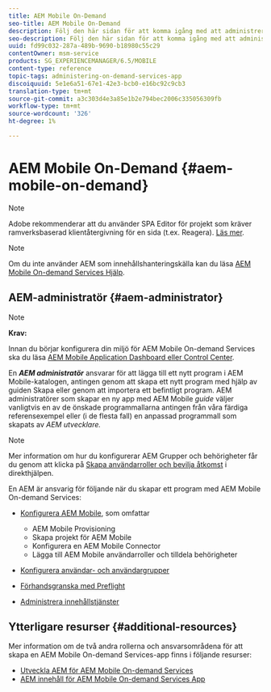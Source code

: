 ```yaml
---
title: AEM Mobile On-Demand
seo-title: AEM Mobile On-Demand
description: Följ den här sidan för att komma igång med att administrera AEM mobilapp för behovsstyrda tjänster. Den ger en översikt över rollerna och ansvarsområdena för en AEM administratör för On Demand-tjänster.
seo-description: Följ den här sidan för att komma igång med att administrera AEM mobilapp för behovsstyrda tjänster. Den ger en översikt över rollerna och ansvarsområdena för en AEM administratör för On Demand-tjänster.
uuid: fd99c032-287a-489b-9690-b18980c55c29
contentOwner: msm-service
products: SG_EXPERIENCEMANAGER/6.5/MOBILE
content-type: reference
topic-tags: administering-on-demand-services-app
discoiquuid: 5e1e6a51-67e1-42e3-bcb0-e16bc92c9cb3
translation-type: tm+mt
source-git-commit: a3c303d4e3a85e1b2e794bec2006c335056309fb
workflow-type: tm+mt
source-wordcount: '326'
ht-degree: 1%

---
```



# AEM Mobile On-Demand {#aem-mobile-on-demand}

>[!NOTE]
>
>Adobe rekommenderar att du använder SPA Editor för projekt som kräver ramverksbaserad klientåtergivning för en sida (t.ex. Reagera). [Läs mer](/help/sites-developing/spa-overview.md).

>[!NOTE]
>
>Om du inte använder AEM som innehållshanteringskälla kan du läsa [AEM Mobile On-demand Services Hjälp](https://helpx.adobe.com/digital-publishing-solution/topics.html).

## AEM-administratör {#aem-administrator}

>[!NOTE]
>
>**Krav:**
>
>Innan du börjar konfigurera din miljö för AEM Mobile On-demand Services ska du läsa [AEM Mobile Application Dashboard eller Control Center](/help/mobile/mobile-apps-ondemand-application-dashboard.md).

En ***AEM administratör*** ansvarar för att lägga till ett nytt program i AEM Mobile-katalogen, antingen genom att skapa ett nytt program med hjälp av guiden Skapa eller genom att importera ett befintligt program. AEM administratörer som skapar en ny app med AEM Mobile *guide* väljer vanligtvis en av de önskade programmallarna antingen från våra färdiga referensexempel eller (i de flesta fall) en anpassad programmall som skapats av *AEM utvecklare.*

>[!NOTE]
>
>Mer information om hur du konfigurerar AEM Grupper och behörigheter får du genom att klicka på [Skapa användarroller och bevilja åtkomst](https://helpx.adobe.com/digital-publishing-solution/help/account-admin-dps.html) i direkthjälpen.

En AEM är ansvarig för följande när du skapar ett program med AEM Mobile On-demand Services:

* [Konfigurera AEM Mobile](/help/mobile/aem-mobile-setup.md), som omfattar

   * AEM Mobile Provisioning
   * Skapa projekt för AEM Mobile
   * Konfigurera en AEM Mobile Connector
   * Lägga till AEM Mobile användarroller och tilldela behörigheter

* [Konfigurera användar- och användargrupper](/help/mobile/aem-mobile-configure-users.md)
* [Förhandsgranska med Preflight](/help/mobile/aem-mobile-manage-ondemand-services.md)
* [Administrera innehållstjänster](//help/mobile/developing-content-services.md)

## Ytterligare resurser {#additional-resources}

Mer information om de två andra rollerna och ansvarsområdena för att skapa en AEM Mobile On-demand Services-app finns i följande resurser:

* [Utveckla AEM för AEM Mobile On-demand Services](/help/mobile/aem-mobile-on-demand.md)
* [AEM innehåll för AEM Mobile On-demand Services App](/help/mobile/mobile-apps-ondemand.md)
